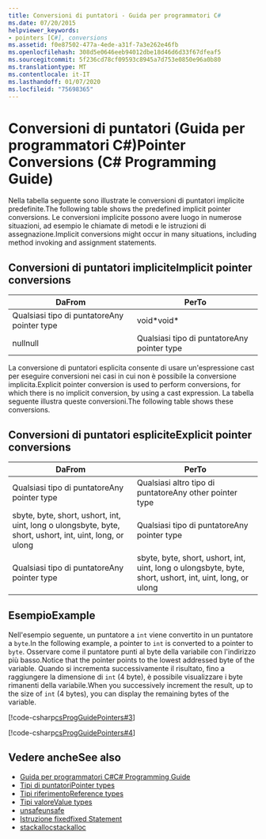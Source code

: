 ```yaml
---
title: Conversioni di puntatori - Guida per programmatori C#
ms.date: 07/20/2015
helpviewer_keywords:
- pointers [C#], conversions
ms.assetid: f0e87502-477a-4ede-a31f-7a3e262e46fb
ms.openlocfilehash: 308d5e0646eeb94012dbe18d46d6d33f67dfeaf5
ms.sourcegitcommit: 5f236cd78cf09593c8945a7d753e0850e96a0b80
ms.translationtype: MT
ms.contentlocale: it-IT
ms.lasthandoff: 01/07/2020
ms.locfileid: "75698365"
---
```

# <a name="pointer-conversions-c-programming-guide"></a><span data-ttu-id="47d5e-102">Conversioni di puntatori (Guida per programmatori C#)</span><span class="sxs-lookup"><span data-stu-id="47d5e-102">Pointer Conversions (C# Programming Guide)</span></span>
<span data-ttu-id="47d5e-103">Nella tabella seguente sono illustrate le conversioni di puntatori implicite predefinite.</span><span class="sxs-lookup"><span data-stu-id="47d5e-103">The following table shows the predefined implicit pointer conversions.</span></span> <span data-ttu-id="47d5e-104">Le conversioni implicite possono avere luogo in numerose situazioni, ad esempio le chiamate di metodi e le istruzioni di assegnazione.</span><span class="sxs-lookup"><span data-stu-id="47d5e-104">Implicit conversions might occur in many situations, including method invoking and assignment statements.</span></span>  
  
## <a name="implicit-pointer-conversions"></a><span data-ttu-id="47d5e-105">Conversioni di puntatori implicite</span><span class="sxs-lookup"><span data-stu-id="47d5e-105">Implicit pointer conversions</span></span>  
  
|<span data-ttu-id="47d5e-106">Da</span><span class="sxs-lookup"><span data-stu-id="47d5e-106">From</span></span>|<span data-ttu-id="47d5e-107">Per</span><span class="sxs-lookup"><span data-stu-id="47d5e-107">To</span></span>|  
|----------|--------|  
|<span data-ttu-id="47d5e-108">Qualsiasi tipo di puntatore</span><span class="sxs-lookup"><span data-stu-id="47d5e-108">Any pointer type</span></span>|<span data-ttu-id="47d5e-109">void\*</span><span class="sxs-lookup"><span data-stu-id="47d5e-109">void\*</span></span>|  
|<span data-ttu-id="47d5e-110">null</span><span class="sxs-lookup"><span data-stu-id="47d5e-110">null</span></span>|<span data-ttu-id="47d5e-111">Qualsiasi tipo di puntatore</span><span class="sxs-lookup"><span data-stu-id="47d5e-111">Any pointer type</span></span>|  
  
 <span data-ttu-id="47d5e-112">La conversione di puntatori esplicita consente di usare un'espressione cast per eseguire conversioni nei casi in cui non è possibile la conversione implicita.</span><span class="sxs-lookup"><span data-stu-id="47d5e-112">Explicit pointer conversion is used to perform conversions, for which there is no implicit conversion, by using a cast expression.</span></span> <span data-ttu-id="47d5e-113">La tabella seguente illustra queste conversioni.</span><span class="sxs-lookup"><span data-stu-id="47d5e-113">The following table shows these conversions.</span></span>  
  
## <a name="explicit-pointer-conversions"></a><span data-ttu-id="47d5e-114">Conversioni di puntatori esplicite</span><span class="sxs-lookup"><span data-stu-id="47d5e-114">Explicit pointer conversions</span></span>  
  
|<span data-ttu-id="47d5e-115">Da</span><span class="sxs-lookup"><span data-stu-id="47d5e-115">From</span></span>|<span data-ttu-id="47d5e-116">Per</span><span class="sxs-lookup"><span data-stu-id="47d5e-116">To</span></span>|  
|----------|--------|  
|<span data-ttu-id="47d5e-117">Qualsiasi tipo di puntatore</span><span class="sxs-lookup"><span data-stu-id="47d5e-117">Any pointer type</span></span>|<span data-ttu-id="47d5e-118">Qualsiasi altro tipo di puntatore</span><span class="sxs-lookup"><span data-stu-id="47d5e-118">Any other pointer type</span></span>|  
|<span data-ttu-id="47d5e-119">sbyte, byte, short, ushort, int, uint, long o ulong</span><span class="sxs-lookup"><span data-stu-id="47d5e-119">sbyte, byte, short, ushort, int, uint, long, or ulong</span></span>|<span data-ttu-id="47d5e-120">Qualsiasi tipo di puntatore</span><span class="sxs-lookup"><span data-stu-id="47d5e-120">Any pointer type</span></span>|  
|<span data-ttu-id="47d5e-121">Qualsiasi tipo di puntatore</span><span class="sxs-lookup"><span data-stu-id="47d5e-121">Any pointer type</span></span>|<span data-ttu-id="47d5e-122">sbyte, byte, short, ushort, int, uint, long o ulong</span><span class="sxs-lookup"><span data-stu-id="47d5e-122">sbyte, byte, short, ushort, int, uint, long, or ulong</span></span>|  
  
## <a name="example"></a><span data-ttu-id="47d5e-123">Esempio</span><span class="sxs-lookup"><span data-stu-id="47d5e-123">Example</span></span>  
 <span data-ttu-id="47d5e-124">Nell'esempio seguente, un puntatore a `int` viene convertito in un puntatore a `byte`.</span><span class="sxs-lookup"><span data-stu-id="47d5e-124">In the following example, a pointer to `int` is converted to a pointer to `byte`.</span></span> <span data-ttu-id="47d5e-125">Osservare come il puntatore punti al byte della variabile con l'indirizzo più basso.</span><span class="sxs-lookup"><span data-stu-id="47d5e-125">Notice that the pointer points to the lowest addressed byte of the variable.</span></span> <span data-ttu-id="47d5e-126">Quando si incrementa successivamente il risultato, fino a raggiungere la dimensione di `int` (4 byte), è possibile visualizzare i byte rimanenti della variabile.</span><span class="sxs-lookup"><span data-stu-id="47d5e-126">When you successively increment the result, up to the size of `int` (4 bytes), you can display the remaining bytes of the variable.</span></span>  
  
 [!code-csharp[csProgGuidePointers#3](~/samples/snippets/csharp/VS_Snippets_VBCSharp/csProgGuidePointers/CS/Pointers2.cs#3)]  
  
 [!code-csharp[csProgGuidePointers#4](~/samples/snippets/csharp/VS_Snippets_VBCSharp/csProgGuidePointers/CS/Pointers.cs#4)]  
  
## <a name="see-also"></a><span data-ttu-id="47d5e-127">Vedere anche</span><span class="sxs-lookup"><span data-stu-id="47d5e-127">See also</span></span>

- [<span data-ttu-id="47d5e-128">Guida per programmatori C#</span><span class="sxs-lookup"><span data-stu-id="47d5e-128">C# Programming Guide</span></span>](../index.md)
- [<span data-ttu-id="47d5e-129">Tipi di puntatori</span><span class="sxs-lookup"><span data-stu-id="47d5e-129">Pointer types</span></span>](pointer-types.md)
- [<span data-ttu-id="47d5e-130">Tipi riferimento</span><span class="sxs-lookup"><span data-stu-id="47d5e-130">Reference types</span></span>](../../language-reference/keywords/reference-types.md)
- [<span data-ttu-id="47d5e-131">Tipi valore</span><span class="sxs-lookup"><span data-stu-id="47d5e-131">Value types</span></span>](../../language-reference/keywords/value-types.md)
- [<span data-ttu-id="47d5e-132">unsafe</span><span class="sxs-lookup"><span data-stu-id="47d5e-132">unsafe</span></span>](../../language-reference/keywords/unsafe.md)
- [<span data-ttu-id="47d5e-133">Istruzione fixed</span><span class="sxs-lookup"><span data-stu-id="47d5e-133">fixed Statement</span></span>](../../language-reference/keywords/fixed-statement.md)
- [<span data-ttu-id="47d5e-134">stackalloc</span><span class="sxs-lookup"><span data-stu-id="47d5e-134">stackalloc</span></span>](../../language-reference/operators/stackalloc.md)
